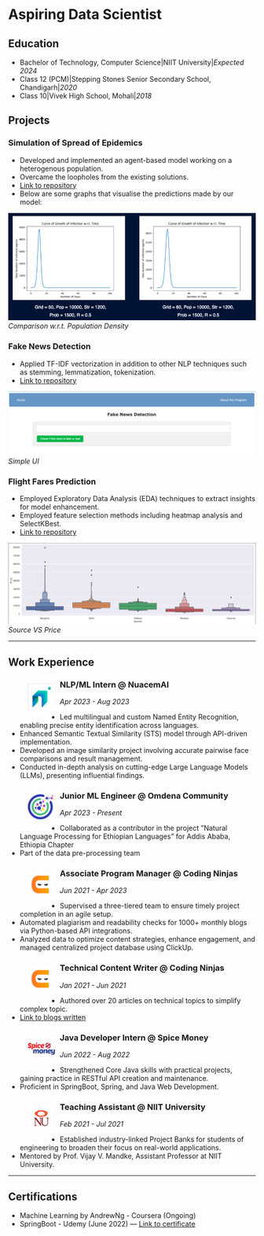 # Aspiring Data Scientist

## Education
- Bachelor of Technology, Computer Science|NIIT University|*Expected 2024*
- Class 12 (PCM)|Stepping Stones Senior Secondary School, Chandigarh|*2020*
- Class 10|Vivek High School, Mohali|*2018*
 

## Projects
### Simulation of Spread of Epidemics
- Developed and implemented an agent-based model working on a heterogenous population.
- Overcame the loopholes from the existing solutions.
- [Link to repository](https://github.com/parthdacoder/Simulation_Of_Epidemic_Using_Agent-Based-Model/tree/main)
- Below are some graphs that visualise the predictions made by our model:

![Comparison w.r.t. Population Density](assets/img/epidemic.png)
*Comparison w.r.t. Population Density*

### Fake News Detection
- Applied TF-IDF vectorization in addition to other NLP techniques such as stemming, lemmatization, tokenization.
- [Link to repository](https://github.com/khushisharma31/FakeNewsDetection)

![](assets/img/fakenews.png)
*Simple UI*


### Flight Fares Prediction
- Employed Exploratory Data Analysis (EDA) techniques to extract insights for model enhancement. 
- Employed feature selection methods including heatmap analysis and SelectKBest.
- [Link to repository](https://github.com/parthdacoder/Simulation_Of_Epidemic_Using_Agent-Based-Model/tree/main)

![](assets/img/flightfare.png)
*Source VS Price*
  

---
## Work Experience
<figure style="float: left; margin-right: 10px;">
    <img src="assets/img/nuacem.jpeg" alt="NuacemAI Logo" width="55">
</figure>

### NLP/ML Intern @ NuacemAI
*Apr 2023 - Aug 2023*

- Led multilingual and custom Named Entity Recognition, enabling precise entity identification across languages. 
- Enhanced Semantic Textual Similarity (STS) model through API-driven implementation.
- Developed an image similarity project involving accurate pairwise face comparisons and result management.
- Conducted in-depth analysis on cutting-edge Large Language Models (LLMs), presenting influential findings.

<figure style="float: left; margin-right: 10px;">
    <img src="assets/img/omdena.png" alt="Omdena Logo" width="55">
</figure>

### Junior ML Engineer @ Omdena Community
*Apr 2023 - Present*
- Collaborated as a contributor in the project ”Natural Language Processing for Ethiopian Languages” for Addis Ababa, Ethiopia Chapter 
- Part of the data pre-processing team


<figure style="float: left; margin-right: 10px;">
    <img src="assets/img/cn.jpeg" alt="CN Logo" width="55">
</figure>


### Associate Program Manager @ Coding Ninjas
*Jun 2021 - Apr 2023*
- Supervised a three-tiered team to ensure timely project completion in an agile setup.
- Automated plagiarism and readability checks for 1000+ monthly blogs via Python-based API integrations.
- Analyzed data to optimize content strategies, enhance engagement, and managed centralized project database using ClickUp.

<figure style="float: left; margin-right: 10px;">
    <img src="assets/img/cn.jpeg" alt="CN Logo" width="55">
</figure>

### Technical Content Writer @ Coding Ninjas 
*Jan 2021 - Jun 2021*
- Authored over 20 articles on technical topics to simplify complex topic.
- [Link to blogs written](https://linktr.ee/khushisharma31)

<figure style="float: left; margin-right: 10px;">
    <img src="assets/img/spicemoney.jpeg" alt="Spice Money Logo" width="55">
</figure>

### Java Developer Intern @ Spice Money 
*Jun 2022 - Aug 2022*
- Strengthened Core Java skills with practical projects, gaining practice in RESTful API creation and maintenance.
- Proficient in SpringBoot, Spring, and Java Web Development.

<figure style="float: left; margin-right: 10px;">
    <img src="assets/img/nu.png" alt="NIIT Logo" width="55">
</figure>

### Teaching Assistant @ NIIT University
*Feb 2021 - Jul 2021*

- Established industry-linked Project Banks for students of engineering to broaden their focus on real-world
applications.
- Mentored by Prof. Vijay V. Mandke, Assistant Professor at NIIT University.


---

## Certifications
- Machine Learning by AndrewNg - Coursera (Ongoing) 
- SpringBoot - Udemy (June 2022) — [Link to certificate](https://www.udemy.com/certificate/UC-8dba34a7-bf52-42c6-a910-7f771463d2e4/)
